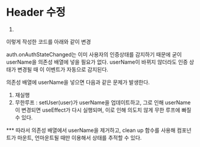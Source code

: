 # Header 수정 
1.   
<!--
useEffect(() => {
  auth.onAuthStateChanged(async (user) => { 
    if(user) {
      setUser(user);
      navigate('/home');
    }
  });
},[userName]); 
-->
이렇게 작성한 코드를 아래와 같이 변경 

<!--
useEffect(() => {
  const unsubscribe = auth.onAuthStateChanged(async (user) => { 
    if(user) {
      setUser(user);
      navigate('/home');
    }
  });

  return () => unsubscribe(); 
}, []);  
-->
auth.onAuthStateChanged는 이미 사용자의 인증상태를 감지하기 때문에 굳이 userName을 의존성 배열에 넣을 필요가 없다. 
userName이 바뀌지 않더라도 인증 상태가 변경될 때 이 이벤트가 자동으로 감지된다. 

의존성 배열에 userName을 넣으면 다음과 같은 문제가 발생한다. 
1. 재실행 
2. 무한루프 : setUser(user)가 userName을 업데이트하고, 그로 인해 userName이 변경되면 useEffect가 다시 실행되며, 이로 인해 의도치 않게 무한 루프에 빠질 수 있다. 

*** 따라서 의존성 배열에서 userName을 제거하고, clean up 함수를 사용해 컴포넌트가 마운트, 언마운트될 때만 이용해서 상태를 추적할 수 있다.
